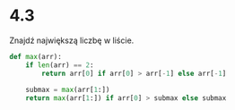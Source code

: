 # 4.3

Znajdź największą liczbę w liście.

```python
def max(arr):
    if len(arr) == 2:
        return arr[0] if arr[0] > arr[-1] else arr[-1]
    
    submax = max(arr[1:])
    return max(arr[1:]) if arr[0] > submax else submax
```
